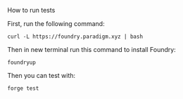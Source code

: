 How to run tests

First, run the following command:

`curl -L https://foundry.paradigm.xyz | bash`

Then in new terminal run this command to install Foundry:

`foundryup`

Then you can test with:

`forge test`
